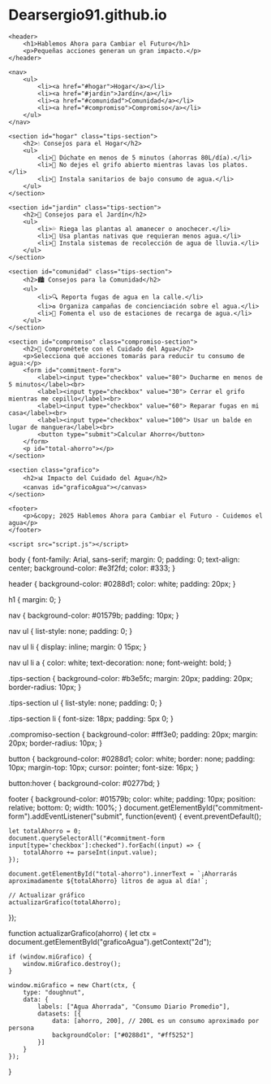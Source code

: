 # Dearsergio91.github.io
<!DOCTYPE html>
<html lang="es">
<head>
    <meta charset="UTF-8">
    <meta name="viewport" content="width=device-width, initial-scale=1.0">
    <title>Hablemos Ahora para Cambiar el Futuro</title>
    <link rel="stylesheet" href="styles.css">
    <script src="https://cdn.jsdelivr.net/npm/chart.js"></script> <!-- Librería de gráficos -->
</head>
<body>

    <header>
        <h1>Hablemos Ahora para Cambiar el Futuro</h1>
        <p>Pequeñas acciones generan un gran impacto.</p>
    </header>

    <nav>
        <ul>
            <li><a href="#hogar">Hogar</a></li>
            <li><a href="#jardin">Jardín</a></li>
            <li><a href="#comunidad">Comunidad</a></li>
            <li><a href="#compromiso">Compromiso</a></li>
        </ul>
    </nav>

    <section id="hogar" class="tips-section">
        <h2>💧 Consejos para el Hogar</h2>
        <ul>
            <li>🚿 Dúchate en menos de 5 minutos (ahorras 80L/día).</li>
            <li>🚰 No dejes el grifo abierto mientras lavas los platos.</li>
            <li>🚽 Instala sanitarios de bajo consumo de agua.</li>
        </ul>
    </section>

    <section id="jardin" class="tips-section">
        <h2>🌿 Consejos para el Jardín</h2>
        <ul>
            <li>💦 Riega las plantas al amanecer o anochecer.</li>
            <li>🌱 Usa plantas nativas que requieran menos agua.</li>
            <li>🍂 Instala sistemas de recolección de agua de lluvia.</li>
        </ul>
    </section>

    <section id="comunidad" class="tips-section">
        <h2>🏙️ Consejos para la Comunidad</h2>
        <ul>
            <li>🔍 Reporta fugas de agua en la calle.</li>
            <li>♻️ Organiza campañas de concienciación sobre el agua.</li>
            <li>🚰 Fomenta el uso de estaciones de recarga de agua.</li>
        </ul>
    </section>

    <section id="compromiso" class="compromiso-section">
        <h2>🤝 Comprométete con el Cuidado del Agua</h2>
        <p>Selecciona qué acciones tomarás para reducir tu consumo de agua:</p>
        <form id="commitment-form">
            <label><input type="checkbox" value="80"> Ducharme en menos de 5 minutos</label><br>
            <label><input type="checkbox" value="30"> Cerrar el grifo mientras me cepillo</label><br>
            <label><input type="checkbox" value="60"> Reparar fugas en mi casa</label><br>
            <label><input type="checkbox" value="100"> Usar un balde en lugar de manguera</label><br>
            <button type="submit">Calcular Ahorro</button>
        </form>
        <p id="total-ahorro"></p>
    </section>

    <section class="grafico">
        <h2>📊 Impacto del Cuidado del Agua</h2>
        <canvas id="graficoAgua"></canvas>
    </section>

    <footer>
        <p>&copy; 2025 Hablemos Ahora para Cambiar el Futuro - Cuidemos el agua</p>
    </footer>

    <script src="script.js"></script>

</body>
</html>

body {
    font-family: Arial, sans-serif;
    margin: 0;
    padding: 0;
    text-align: center;
    background-color: #e3f2fd;
    color: #333;
}

header {
    background-color: #0288d1;
    color: white;
    padding: 20px;
}

h1 {
    margin: 0;
}

nav {
    background-color: #01579b;
    padding: 10px;
}

nav ul {
    list-style: none;
    padding: 0;
}

nav ul li {
    display: inline;
    margin: 0 15px;
}

nav ul li a {
    color: white;
    text-decoration: none;
    font-weight: bold;
}

.tips-section {
    background-color: #b3e5fc;
    margin: 20px;
    padding: 20px;
    border-radius: 10px;
}

.tips-section ul {
    list-style: none;
    padding: 0;
}

.tips-section li {
    font-size: 18px;
    padding: 5px 0;
}

.compromiso-section {
    background-color: #fff3e0;
    padding: 20px;
    margin: 20px;
    border-radius: 10px;
}

button {
    background-color: #0288d1;
    color: white;
    border: none;
    padding: 10px;
    margin-top: 10px;
    cursor: pointer;
    font-size: 16px;
}

button:hover {
    background-color: #0277bd;
}

footer {
    background-color: #01579b;
    color: white;
    padding: 10px;
    position: relative;
    bottom: 0;
    width: 100%;
}
document.getElementById("commitment-form").addEventListener("submit", function(event) {
    event.preventDefault();

    let totalAhorro = 0;
    document.querySelectorAll("#commitment-form input[type='checkbox']:checked").forEach((input) => {
        totalAhorro += parseInt(input.value);
    });

    document.getElementById("total-ahorro").innerText = `¡Ahorrarás aproximadamente ${totalAhorro} litros de agua al día!`;

    // Actualizar gráfico
    actualizarGrafico(totalAhorro);
});

function actualizarGrafico(ahorro) {
    let ctx = document.getElementById("graficoAgua").getContext("2d");
    
    if (window.miGrafico) {
        window.miGrafico.destroy();
    }

    window.miGrafico = new Chart(ctx, {
        type: "doughnut",
        data: {
            labels: ["Agua Ahorrada", "Consumo Diario Promedio"],
            datasets: [{
                data: [ahorro, 200], // 200L es un consumo aproximado por persona
                backgroundColor: ["#0288d1", "#ff5252"]
            }]
        }
    });
}
